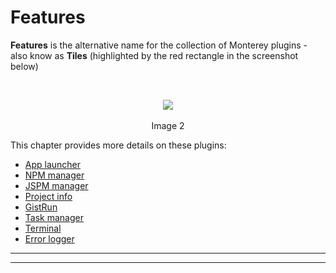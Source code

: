 # Features

**Features** is the alternative name for the collection of Monterey plugins - also know as **Tiles** (highlighted by the red rectangle in the screenshot below)

<br>
<p align=center>
  <img src="https://cloud.githubusercontent.com/assets/2712405/18097152/c5f2ac1c-6eaa-11e6-90ea-4f73653bf16c.png"></img>
 <br><br>
Image 2
</p>

This chapter provides more details on these plugins:

- [App launcher](./app_launcher.html)
- [NPM manager](./npm_manager.html)
- [JSPM manager](./jspm_manager.html)
- [Project info](./project_info.html)
- [GistRun](./gistrun.html)
- [Task manager](task_manager.html)
- [Terminal](terminal.html)
- [Error logger](error_logger.html)

***
***